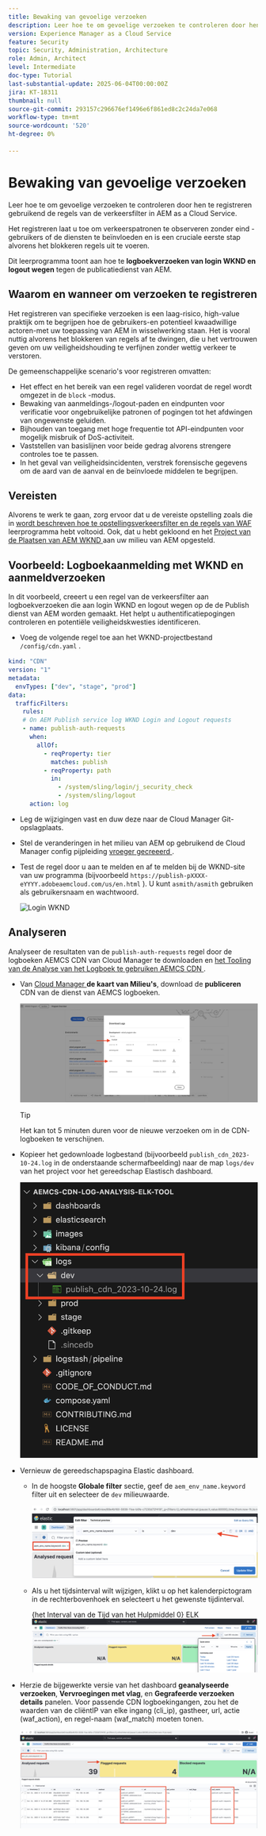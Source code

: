 ```yaml
---
title: Bewaking van gevoelige verzoeken
description: Leer hoe te om gevoelige verzoeken te controleren door hen te registreren gebruikend de regels van de verkeersfilter in AEM as a Cloud Service.
version: Experience Manager as a Cloud Service
feature: Security
topic: Security, Administration, Architecture
role: Admin, Architect
level: Intermediate
doc-type: Tutorial
last-substantial-update: 2025-06-04T00:00:00Z
jira: KT-18311
thumbnail: null
source-git-commit: 293157c296676ef1496e6f861ed8c2c24da7e068
workflow-type: tm+mt
source-wordcount: '520'
ht-degree: 0%

---
```


# Bewaking van gevoelige verzoeken

Leer hoe te om gevoelige verzoeken te controleren door hen te registreren gebruikend de regels van de verkeersfilter in AEM as a Cloud Service.

Het registreren laat u toe om verkeerspatronen te observeren zonder eind - gebruikers of de diensten te beïnvloeden en is een cruciale eerste stap alvorens het blokkeren regels uit te voeren.

Dit leerprogramma toont aan hoe te **logboekverzoeken van login WKND en logout wegen** tegen de publicatiedienst van AEM.

## Waarom en wanneer om verzoeken te registreren

Het registreren van specifieke verzoeken is een laag-risico, high-value praktijk om te begrijpen hoe de gebruikers-en potentieel kwaadwillige actoren-met uw toepassing van AEM in wisselwerking staan. Het is vooral nuttig alvorens het blokkeren van regels af te dwingen, die u het vertrouwen geven om uw veiligheidshouding te verfijnen zonder wettig verkeer te verstoren.

De gemeenschappelijke scenario&#39;s voor registreren omvatten:

- Het effect en het bereik van een regel valideren voordat de regel wordt omgezet in de `block` -modus.
- Bewaking van aanmeldings-/logout-paden en eindpunten voor verificatie voor ongebruikelijke patronen of pogingen tot het afdwingen van ongewenste geluiden.
- Bijhouden van toegang met hoge frequentie tot API-eindpunten voor mogelijk misbruik of DoS-activiteit.
- Vaststellen van basislijnen voor beide gedrag alvorens strengere controles toe te passen.
- In het geval van veiligheidsincidenten, verstrek forensische gegevens om de aard van de aanval en de beïnvloede middelen te begrijpen.

## Vereisten

Alvorens te werk te gaan, zorg ervoor dat u de vereiste opstelling zoals die in [ wordt beschreven hoe te opstellingsverkeersfilter en de regels van WAF ](../setup.md) leerprogramma hebt voltooid. Ook, dat u hebt gekloond en het [ Project van de Plaatsen van AEM WKND ](https://github.com/adobe/aem-guides-wknd) aan uw milieu van AEM opgesteld.

## Voorbeeld: Logboekaanmelding met WKND en aanmeldverzoeken

In dit voorbeeld, creeert u een regel van de verkeersfilter aan logboekverzoeken die aan login WKND en logout wegen op de de Publish dienst van AEM worden gemaakt. Het helpt u authentificatiepogingen controleren en potentiële veiligheidskwesties identificeren.

- Voeg de volgende regel toe aan het WKND-projectbestand `/config/cdn.yaml` .

```yaml
kind: "CDN"
version: "1"
metadata:
  envTypes: ["dev", "stage", "prod"]
data:
  trafficFilters:
    rules:
    # On AEM Publish service log WKND Login and Logout requests
    - name: publish-auth-requests
      when:
        allOf:
          - reqProperty: tier
            matches: publish
          - reqProperty: path
            in:
              - /system/sling/login/j_security_check
              - /system/sling/logout
      action: log   
```

- Leg de wijzigingen vast en duw deze naar de Cloud Manager Git-opslagplaats.

- Stel de veranderingen in het milieu van AEM op gebruikend de Cloud Manager config pijpleiding [ vroeger gecreeerd ](../setup.md#deploy-rules-using-adobe-cloud-manager).

- Test de regel door u aan te melden en af te melden bij de WKND-site van uw programma (bijvoorbeeld `https://publish-pXXXX-eYYYY.adobeaemcloud.com/us/en.html` ). U kunt `asmith/asmith` gebruiken als gebruikersnaam en wachtwoord.

  ![ Login WKND ](../assets/how-to/wknd-login.png)

## Analyseren

Analyseer de resultaten van de `publish-auth-requests` regel door de logboeken AEMCS CDN van Cloud Manager te downloaden en [ het Tooling van de Analyse van het Logboek te gebruiken AEMCS CDN ](../setup.md#setup-the-elastic-dashboard-tool).

- Van [ Cloud Manager ](https://my.cloudmanager.adobe.com/) **de kaart van Milieu&#39;s**, download de **publiceren** CDN van de dienst van AEMCS logboeken.

  ![ Cloud Manager CDN Logs Downloads ](../assets/how-to/cloud-manager-cdn-log-downloads.png)

  >[!TIP]
  >
  > Het kan tot 5 minuten duren voor de nieuwe verzoeken om in de CDN- logboeken te verschijnen.

- Kopieer het gedownloade logbestand (bijvoorbeeld `publish_cdn_2023-10-24.log` in de onderstaande schermafbeelding) naar de map `logs/dev` van het project voor het gereedschap Elastisch dashboard.

  ![ de Omslag van de Logboeken van het Hulpmiddel ELK ](../assets/how-to/elk-tool-logs-folder.png)

- Vernieuw de gereedschapspagina Elastic dashboard.
   - In de hoogste **Globale filter** sectie, geef de `aem_env_name.keyword` filter uit en selecteer de `dev` milieuwaarde.

     ![ Globale Filter van het Hulpmiddel ELK ](../assets/how-to/elk-tool-global-filter.png)

   - Als u het tijdsinterval wilt wijzigen, klikt u op het kalenderpictogram in de rechterbovenhoek en selecteert u het gewenste tijdinterval.

     {het Interval van de Tijd van het Hulpmiddel 0} ELK ![](../assets/how-to/elk-tool-time-interval.png)

- Herzie de bijgewerkte versie van het dashboard **geanalyseerde verzoeken**, **Vervroegingen met vlag**, en **Gegrafeerde verzoeken details** panelen. Voor passende CDN logboekingangen, zou het de waarden van de cliëntIP van elke ingang (cli_ip), gastheer, url, actie (waf_action), en regel-naam (waf_match) moeten tonen.

  ![ het Dashboard van het Hulpmiddel van het ELK ](../assets/how-to/elk-tool-dashboard.png)

